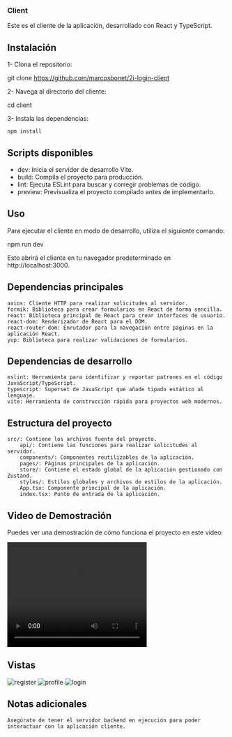 ### Client

Este es el cliente de la aplicación, desarrollado con React y TypeScript.

## Instalación

1- Clona el repositorio:

git clone https://github.com/marcosbonet/2i-login-client

2- Navega al directorio del cliente:

cd client

3- Instala las dependencias:

    npm install

## Scripts disponibles

- dev: Inicia el servidor de desarrollo Vite.
- build: Compila el proyecto para producción.
- lint: Ejecuta ESLint para buscar y corregir problemas de código.
- preview: Previsualiza el proyecto compilado antes de implementarlo.

## Uso

Para ejecutar el cliente en modo de desarrollo, utiliza el siguiente comando:

npm run dev

Esto abrirá el cliente en tu navegador predeterminado en http://localhost:3000.

## Dependencias principales

    axios: Cliente HTTP para realizar solicitudes al servidor.
    formik: Biblioteca para crear formularios en React de forma sencilla.
    react: Biblioteca principal de React para crear interfaces de usuario.
    react-dom: Renderizador de React para el DOM.
    react-router-dom: Enrutador para la navegación entre páginas en la aplicación React.
    yup: Biblioteca para realizar validaciones de formularios.

## Dependencias de desarrollo

    eslint: Herramienta para identificar y reportar patrones en el código JavaScript/TypeScript.
    typescript: Superset de JavaScript que añade tipado estático al lenguaje.
    vite: Herramienta de construcción rápida para proyectos web modernos.

## Estructura del proyecto

    src/: Contiene los archivos fuente del proyecto.
        api/: Contiene las funciones para realizar solicitudes al servidor.
        components/: Componentes reutilizables de la aplicación.
        pages/: Páginas principales de la aplicación.
        store/: Contiene el estado global de la aplicación gestionado con Zustand.
        styles/: Estilos globales y archivos de estilos de la aplicación.
        App.tsx: Componente principal de la aplicación.
        index.tsx: Punto de entrada de la aplicación.

## Video de Demostración

Puedes ver una demostración de cómo funciona el proyecto en este video:

<video width="320" height="240" controls>
  <source src="public/2i-login.webm" type="video/webm">
  Tu navegador no soporta el video.
</video>

## Vistas

![register](register.png)
![profile](profile.png)
![login](login.png)

## Notas adicionales

    Asegúrate de tener el servidor backend en ejecución para poder interactuar con la aplicación cliente.
